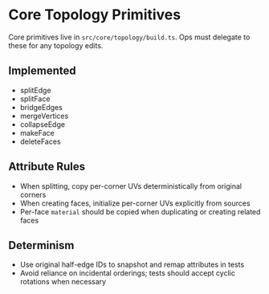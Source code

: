 # Core Topology Primitives

Core primitives live in `src/core/topology/build.ts`. Ops must delegate to these for any topology edits.

## Implemented
- splitEdge
- splitFace
- bridgeEdges
- mergeVertices
- collapseEdge
- makeFace
- deleteFaces

## Attribute Rules
- When splitting, copy per-corner UVs deterministically from original corners
- When creating faces, initialize per-corner UVs explicitly from sources
- Per-face `material` should be copied when duplicating or creating related faces

## Determinism
- Use original half-edge IDs to snapshot and remap attributes in tests
- Avoid reliance on incidental orderings; tests should accept cyclic rotations when necessary
